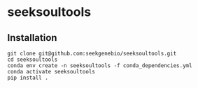 # seeksoultools
## Installation
```
git clone git@github.com:seekgenebio/seeksoultools.git
cd seeksoultools
conda env create -n seeksoultools -f conda_dependencies.yml
conda activate seeksoultools
pip install .
```
